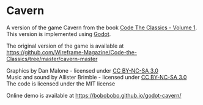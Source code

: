 # Cavern

A version of the game Cavern from the book [Code The Classics - Volume 1](https://wireframe.raspberrypi.org/books/code-the-classics1). This version is implemented using [Godot](https://godotengine.org/).

The original version of the game is available at https://github.com/Wireframe-Magazine/Code-the-Classics/tree/master/cavern-master

Graphics by Dan Malone - licensed under [CC BY-NC-SA 3.0](https://creativecommons.org/licenses/by-nc-sa/3.0/)<br>
Music and sound by Allister Brimble - licensed under [CC BY-NC-SA 3.0](https://creativecommons.org/licenses/by-nc-sa/3.0/)<br>
The code is licensed under the MIT license

Online demo is available at https://bobobobo.github.io/godot-cavern/ 